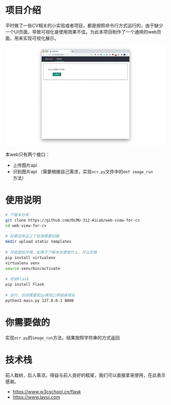 # 项目介绍

平时做了一些CV相关的小实验或者项目，都是按照命令行方式运行的，由于缺少一个UI页面，导致可视化是使用效果不佳。为此本项目制作了一个通用的web页面，用来实现可视化展示。

![images/dog-cat.gif](images/dog-cat.gif)

本web只有两个接口：
- 上传图片api
- 识别图片api （需要根据自己需求，实现`ocr.py`文件中的`def image_run` 方法）

# 使用说明

```bash
# 下载本仓库
git clone https://github.com/DLMU-312-AiLab/web-view-for-cv
cd web-view-for-cv

# 如果没有这三个目录需要创建
mkdir upload static templates

# 开启虚拟环境，如果不了解本步骤做什么，可以忽略
pip install virtualenv
virtualenv venv
source venv/bin/activate

# 安装Flask
pip install Flask

# 运行，后续需要把ip换成公网或者域名
python3 main.py 127.0.0.1 8080
```

# 你需要做的

实现`ocr.py`的`image_run`方法，结果按照字符串的方式返回

# 技术栈

前人栽树，后人乘凉。得益与前人良好的框架，我们可以直接拿来使用，在此表示感谢。

- https://www.w3cschool.cn/flask
- https://www.layui.com

